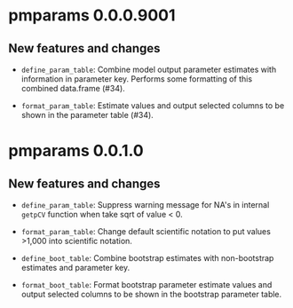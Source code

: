 # pmparams 0.0.0.9001

## New features and changes

- `define_param_table`: Combine model output parameter estimates with information in parameter key. Performs some formatting of this combined data.frame (#34).

- `format_param_table`: Estimate values and output selected columns to be shown in the parameter table (#34).

# pmparams 0.0.1.0

## New features and changes

- `define_param_table`: Suppress warning message for NA's in internal `getpCV` function when take sqrt of value < 0.

- `format_param_table`: Change default scientific notation to put values >1,000 into scientific notation.

- `define_boot_table`: Combine bootstrap estimates with non-bootstrap estimates and parameter key.

- `format_boot_table`:  Format bootstrap parameter estimate values and output selected columns to be shown in the bootstrap parameter table.

